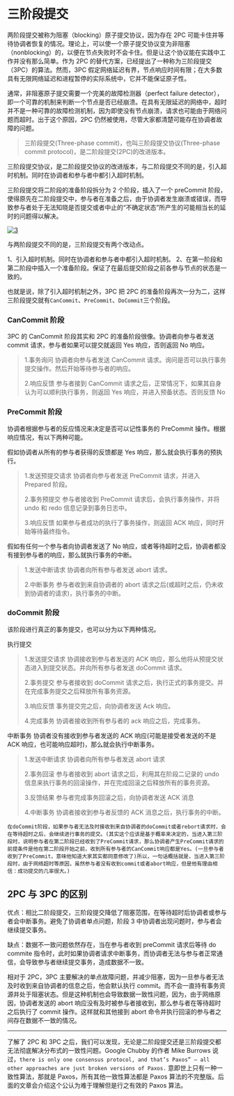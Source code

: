 # 三阶段提交

两阶段提交被称为阻塞（blocking）原子提交协议，因为存在 2PC 可能卡住并等待协调者恢复的情况。理论上，可以使一个原子提交协议变为非阻塞（nonblocking）的，以便在节点失败时不会卡住。但是让这个协议能在实践中工作并没有那么简单。作为 2PC 的替代方案，已经提出了一种称为三阶段提交（3PC）的算法。然而，3PC 假定网络延迟有界，节点响应时间有限；在大多数具有无限网络延迟和进程暂停的实际系统中，它并不能保证原子性。

通常，非阻塞原子提交需要一个完美的故障检测器（perfect failure detector），即一个可靠的机制来判断一个节点是否已经崩溃。在具有无限延迟的网络中，超时并不是一种可靠的故障检测机制，因为即使没有节点崩溃，请求也可能由于网络问题而超时。出于这个原因，2PC 仍然被使用，尽管大家都清楚可能存在协调者故障的问题。

> 三阶段提交(Three-phase commit)，也叫三阶段提交协议(Three-phase commit protocol)，是二阶段提交(2PC)的改进版本。

三阶段提交协议，是二阶段提交协议的改进版本，与二阶段提交不同的是，引入超时机制。同时在协调者和参与者中都引入超时机制。

三阶段提交将二阶段的准备阶段拆分为 2 个阶段，插入了一个 preCommit 阶段，使得原先在二阶段提交中，参与者在准备之后，由于协调者发生崩溃或错误，而导致参与者处于无法知晓是否提交或者中止的“不确定状态”所产生的可能相当长的延时的问题得以解决。

[![3](http://www.hollischuang.com/wp-content/uploads/2015/12/3.png)](http://www.hollischuang.com/wp-content/uploads/2015/12/3.png)

与两阶段提交不同的是，三阶段提交有两个改动点。

1、引入超时机制。同时在协调者和参与者中都引入超时机制。
2、在第一阶段和第二阶段中插入一个准备阶段。保证了在最后提交阶段之前各参与节点的状态是一致的。

也就是说，除了引入超时机制之外，3PC 把 2PC 的准备阶段再次一分为二，这样三阶段提交就有`CanCommit`、`PreCommit`、`DoCommit`三个阶段。

### CanCommit 阶段

3PC 的 CanCommit 阶段其实和 2PC 的准备阶段很像。协调者向参与者发送 commit 请求，参与者如果可以提交就返回 Yes 响应，否则返回 No 响应。

> 1.事务询问 协调者向参与者发送 CanCommit 请求。询问是否可以执行事务提交操作。然后开始等待参与者的响应。
>
> 2.响应反馈 参与者接到 CanCommit 请求之后，正常情况下，如果其自身认为可以顺利执行事务，则返回 Yes 响应，并进入预备状态。否则反馈 No

### PreCommit 阶段

协调者根据参与者的反应情况来决定是否可以记性事务的 PreCommit 操作。根据响应情况，有以下两种可能。

假如协调者从所有的参与者获得的反馈都是 Yes 响应，那么就会执行事务的预执行。

> 1.发送预提交请求 协调者向参与者发送 PreCommit 请求，并进入 Prepared 阶段。
>
> 2.事务预提交 参与者接收到 PreCommit 请求后，会执行事务操作，并将 undo 和 redo 信息记录到事务日志中。
>
> 3.响应反馈 如果参与者成功的执行了事务操作，则返回 ACK 响应，同时开始等待最终指令。

假如有任何一个参与者向协调者发送了 No 响应，或者等待超时之后，协调者都没有接到参与者的响应，那么就执行事务的中断。

> 1.发送中断请求 协调者向所有参与者发送 abort 请求。
>
> 2.中断事务 参与者收到来自协调者的 abort 请求之后(或超时之后，仍未收到协调者的请求)，执行事务的中断。

### doCommit 阶段

该阶段进行真正的事务提交，也可以分为以下两种情况。

执行提交

> 1.发送提交请求 协调接收到参与者发送的 ACK 响应，那么他将从预提交状态进入到提交状态。并向所有参与者发送 doCommit 请求。
>
> 2.事务提交 参与者接收到 doCommit 请求之后，执行正式的事务提交。并在完成事务提交之后释放所有事务资源。
>
> 3.响应反馈 事务提交完之后，向协调者发送 Ack 响应。
>
> 4.完成事务 协调者接收到所有参与者的 ack 响应之后，完成事务。

中断事务 协调者没有接收到参与者发送的 ACK 响应(可能是接受者发送的不是 ACK 响应，也可能响应超时)，那么就会执行中断事务。

> 1.发送中断请求 协调者向所有参与者发送 abort 请求
>
> 2.事务回滚 参与者接收到 abort 请求之后，利用其在阶段二记录的 undo 信息来执行事务的回滚操作，并在完成回滚之后释放所有的事务资源。
>
> 3.反馈结果 参与者完成事务回滚之后，向协调者发送 ACK 消息
>
> 4.中断事务 协调者接收到参与者反馈的 ACK 消息之后，执行事务的中断。

```
在doCommit阶段，如果参与者无法及时接收到来自协调者的doCommit或者rebort请求时，会在等待超时之后，会继续进行事务的提交。(其实这个应该是基于概率来决定的，当进入第三阶段时，说明参与者在第二阶段已经收到了PreCommit请求，那么协调者产生PreCommit请求的前提条件是他在第二阶段开始之前，收到所有参与者的CanCommit响应都是Yes。(一旦参与者收到了PreCommit，意味他知道大家其实都同意修改了)所以，一句话概括就是，当进入第三阶段时，由于网络超时等原因，虽然参与者没有收到commit或者abort响应，但是他有理由相信：成功提交的几率很大。)
```

## 2PC 与 3PC 的区别

优点：相比二阶段提交，三阶段提交降低了阻塞范围，在等待超时后协调者或参与者会中断事务。避免了协调者单点问题，阶段 3 中协调者出现问题时，参与者会继续提交事务。

缺点：数据不一致问题依然存在，当在参与者收到 preCommit 请求后等待 do commite 指令时，此时如果协调者请求中断事务，而协调者无法与参与者正常通信，会导致参与者继续提交事务，造成数据不一致。

相对于 2PC，3PC 主要解决的单点故障问题，并减少阻塞，因为一旦参与者无法及时收到来自协调者的信息之后，他会默认执行 commit。而不会一直持有事务资源并处于阻塞状态。但是这种机制也会导致数据一致性问题，因为，由于网络原因，协调者发送的 abort 响应没有及时被参与者接收到，那么参与者在等待超时之后执行了 commit 操作。这样就和其他接到 abort 命令并执行回滚的参与者之间存在数据不一致的情况。

---

了解了 2PC 和 3PC 之后，我们可以发现，无论是二阶段提交还是三阶段提交都无法彻底解决分布式的一致性问题。Google Chubby 的作者 Mike Burrows 说过，`there is only one consensus protocol, and that’s Paxos” – all other approaches are just broken versions of Paxos.` 意即世上只有一种一致性算法，那就是 Paxos，所有其他一致性算法都是 Paxos 算法的不完整版。后面的文章会介绍这个公认为难于理解但是行之有效的 Paxos 算法。
